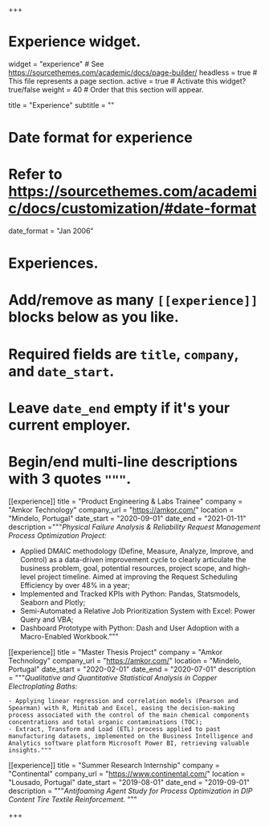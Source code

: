 +++
# Experience widget.
widget = "experience"  # See https://sourcethemes.com/academic/docs/page-builder/
headless = true  # This file represents a page section.
active = true  # Activate this widget? true/false
weight = 40  # Order that this section will appear.

title = "Experience"
subtitle = ""

# Date format for experience
#   Refer to https://sourcethemes.com/academic/docs/customization/#date-format
date_format = "Jan 2006"

# Experiences.
#   Add/remove as many `[[experience]]` blocks below as you like.
#   Required fields are `title`, `company`, and `date_start`.
#   Leave `date_end` empty if it's your current employer.
#   Begin/end multi-line descriptions with 3 quotes `"""`.


[[experience]]
  title = "Product Engineering & Labs Trainee"
  company = "Amkor Technology"
  company_url = "https://amkor.com/"
  location = "Mindelo, Portugal"
  date_start = "2020-09-01"
  date_end = "2021-01-11"
  description ="""_Physical Failure Analysis & Reliability Request Management Process Optimization Project:_

  - Applied DMAIC methodology (Define, Measure, Analyze, Improve, and Control) as a data-driven improvement cycle to clearly articulate the business problem, goal, potential resources, project scope, and high-level project timeline. Aimed at improving the Request Scheduling Efficiency by over 48% in a year;
  - Implemented and Tracked KPIs with Python: Pandas, Statsmodels, Seaborn and Plotly;
  - Semi-Automated a Relative Job Prioritization System with Excel: Power Query and VBA;
  - Dashboard Prototype with Python: Dash and User Adoption with a Macro-Enabled Workbook."""

  [[experience]]
    title = "Master Thesis Project"
    company = "Amkor Technology"
    company_url = "https://amkor.com/"
    location = "Mindelo, Portugal"
    date_start = "2020-02-01"
    date_end = "2020-07-01"
    description = """_Qualitative and Quantitative Statistical Analysis in Copper Electroplating Baths:_

    - Applying linear regression and correlation models (Pearson and Spearman) with R, Minitab and Excel, easing the decision-making process associated with the control of the main chemical components concentrations and total organic contaminations (TOC);
    - Extract, Transform and Load (ETL) process applied to past manufacturing datasets, implemented on the Business Intelligence and Analytics software platform Microsoft Power BI, retrieving valuable insights."""

[[experience]]
  title = "Summer Research Internship"
  company = "Continental"
  company_url = "https://www.continental.com/"
  location = "Lousado, Portugal"
  date_start = "2019-08-01"
  date_end = "2019-09-01"
  description = """_Antifoaming Agent Study for Process Optimization in DIP Content Tire Textile Reinforcement._  """

+++
